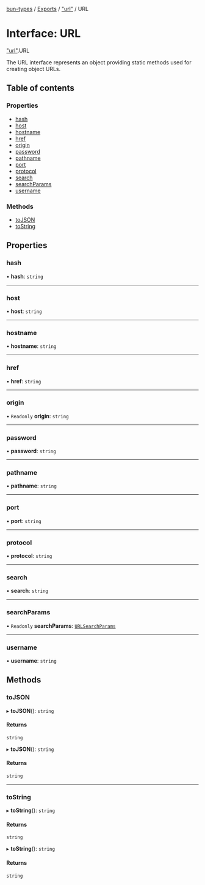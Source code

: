 [bun-types](https://github.com/oven-sh/bun-types/blob/master/api-docs/README.md) / [Exports](https://github.com/oven-sh/bun-types/blob/master/api-docs/modules.md) / ["url"](https://github.com/oven-sh/bun-types/blob/master/api-docs/modules/url_.md) / URL

# Interface: URL

["url"](https://github.com/oven-sh/bun-types/blob/master/api-docs/modules/url_.md).URL

The URL interface represents an object providing static methods used for
creating object URLs.

## Table of contents

### Properties

- [hash](https://github.com/oven-sh/bun-types/blob/master/api-docs/interfaces/url_.URL.md#hash)
- [host](https://github.com/oven-sh/bun-types/blob/master/api-docs/interfaces/url_.URL.md#host)
- [hostname](https://github.com/oven-sh/bun-types/blob/master/api-docs/interfaces/url_.URL.md#hostname)
- [href](https://github.com/oven-sh/bun-types/blob/master/api-docs/interfaces/url_.URL.md#href)
- [origin](https://github.com/oven-sh/bun-types/blob/master/api-docs/interfaces/url_.URL.md#origin)
- [password](https://github.com/oven-sh/bun-types/blob/master/api-docs/interfaces/url_.URL.md#password)
- [pathname](https://github.com/oven-sh/bun-types/blob/master/api-docs/interfaces/url_.URL.md#pathname)
- [port](https://github.com/oven-sh/bun-types/blob/master/api-docs/interfaces/url_.URL.md#port)
- [protocol](https://github.com/oven-sh/bun-types/blob/master/api-docs/interfaces/url_.URL.md#protocol)
- [search](https://github.com/oven-sh/bun-types/blob/master/api-docs/interfaces/url_.URL.md#search)
- [searchParams](https://github.com/oven-sh/bun-types/blob/master/api-docs/interfaces/url_.URL.md#searchparams)
- [username](https://github.com/oven-sh/bun-types/blob/master/api-docs/interfaces/url_.URL.md#username)

### Methods

- [toJSON](https://github.com/oven-sh/bun-types/blob/master/api-docs/interfaces/url_.URL.md#tojson)
- [toString](https://github.com/oven-sh/bun-types/blob/master/api-docs/interfaces/url_.URL.md#tostring)

## Properties

### hash

• **hash**: `string`

___

### host

• **host**: `string`

___

### hostname

• **hostname**: `string`

___

### href

• **href**: `string`

___

### origin

• `Readonly` **origin**: `string`

___

### password

• **password**: `string`

___

### pathname

• **pathname**: `string`

___

### port

• **port**: `string`

___

### protocol

• **protocol**: `string`

___

### search

• **search**: `string`

___

### searchParams

• `Readonly` **searchParams**: [`URLSearchParams`](https://github.com/oven-sh/bun-types/blob/master/api-docs/interfaces/url_.URLSearchParams.md)

___

### username

• **username**: `string`

## Methods

### toJSON

▸ **toJSON**(): `string`

#### Returns

`string`

▸ **toJSON**(): `string`

#### Returns

`string`

___

### toString

▸ **toString**(): `string`

#### Returns

`string`

▸ **toString**(): `string`

#### Returns

`string`
